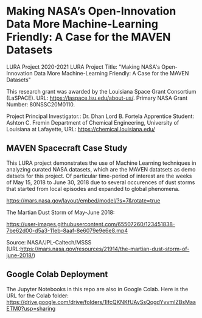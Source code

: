 # Making NASA’s Open-Innovation Data More Machine-Learning Friendly: A Case for the MAVEN Datasets
LURA Project 2020-2021
LURA Project Title: "Making NASA's Open-Innovation Data More Machine-Learning Friendly: A Case for the MAVEN Datasets" 

This research grant was awarded by the Louisiana Space Grant Consortium (LaSPACE). URL: https://laspace.lsu.edu/about-us/. 
Primary NASA Grant Number: 80NSSC20M0110.

Project Principal Investigator.: Dr. Dhan Lord B. Fortela 
Apprentice Student: Ashton C. Fremin 
Department of Chemical Engineering, University of Louisiana at Lafayette, URL: https://chemical.louisiana.edu/

## MAVEN Spacecraft Case Study
This LURA project demonstrates the use of Machine Learning techniques in analyzing curated NASA datasets, which are the MAVEN datatsets as demo datsets for this project. Of particular time-period of interest are the weeks of May 15, 2018 to June 30, 2018 due to several occurences of dust storms that started from local episodes and expanded to global phenomena.

https://mars.nasa.gov/layout/embed/model/?s=7&rotate=true

The Martian Dust Storm of May-June 2018:

https://user-images.githubusercontent.com/65507260/123451838-7be62d00-d5a3-11eb-8aaf-8e6079e9e6e8.mp4

Source: NASA/JPL-Caltech/MSSS (URL:https://mars.nasa.gov/resources/21914/the-martian-dust-storm-of-june-2018/)

## Google Colab Deployment
The Jupyter Notebooks in this repo are also in Google Colab. Here is the URL for the Colab folder: https://drive.google.com/drive/folders/1lfcQKNKfUAySsQogdYvvmlZBsMaaETM0?usp=sharing


